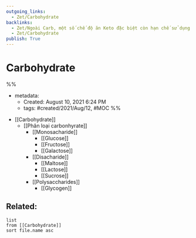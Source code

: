 ```yaml
---
outgoing_links:
  - Zet/Carbohydrate
backlinks:
  - Zet/Ngoài Carb, một số chế độ ăn Keto đặc biệt còn hạn chế sử dụng protein
  - Zet/Carbohydrate
publish: True
---
```

# Carbohydrate

%% 
- metadata:
	- Created: August 10, 2021 6:24 PM
	- tags: #created/2021/Aug/12, #MOC 
%%

* [[Carbohydrate]]
	* [[Phân loại carbonhyrate]]
		* [[Monosacharide]]
			* [[Glucose]]
			* [[Fructose]]
			* [[Galactose]]
		* [[Disacharide]]
			* [[Maltose]]
			* [[Lactose]]
			* [[Sucrose]]
		* [[Polysaccharides]]
			* [[Glycogen]]


## Related:
```dataview
list
from [[Carbohydrate]]
sort file.name asc
```
